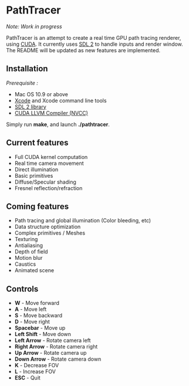 # PathTracer
*Note: Work in progress*

PathTracer is an attempt to create a real time GPU path tracing renderer, using [CUDA](http://www.nvidia.com/object/cuda_home_new.html).
It currently uses [SDL 2](https://www.libsdl.org/) to handle inputs and render window.
The README will be updated as new features are implemented.

## Installation
*Prerequisite :*
* Mac OS 10.9 or above
* [Xcode](https://developer.apple.com/xcode/) and Xcode command line tools
* [SDL 2 library](https://www.libsdl.org/)
* [CUDA LLVM Compiler (NVCC)](https://developer.nvidia.com/cuda-llvm-compiler)

Simply run **make**, and launch **./pathtracer**.

## Current features
* Full CUDA kernel computation
* Real time camera movement
* Direct illumination
* Basic primitives
* Diffuse/Specular shading
* Fresnel reflection/refraction

## Coming features
* Path tracing and global illumination (Color bleeding, etc)
* Data structure optimization
* Complex primitives / Meshes
* Texturing
* Antialiasing
* Depth of field
* Motion blur
* Caustics
* Animated scene

## Controls
* **W** - Move forward
* **A** - Move left
* **S** - Move backward
* **D** - Move right
* **Spacebar** - Move up
* **Left Shift** - Move down
* **Left Arrow** - Rotate camera left
* **Right Arrow** - Rotate camera right
* **Up Arrow** - Rotate camera up
* **Down Arrow** - Rotate camera down
* **K** - Decrease FOV
* **L** - Increase FOV
* **ESC** - Quit
